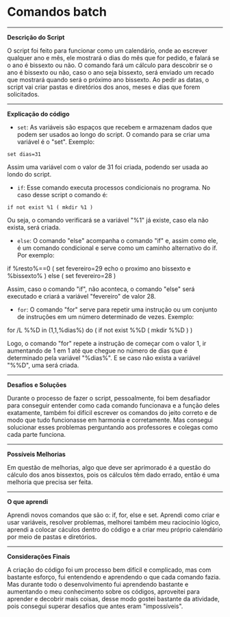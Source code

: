 # Comandos batch
---
**Descrição do Script**

O script foi feito para funcionar como um calendário, onde ao escrever qualquer ano e mês, ele mostrará o dias do mês que for pedido, e falará se o ano é bissexto ou não. O comando fará um cálculo para descobrir se o ano é bissexto ou não, caso o ano seja bissexto, será enviado um recado que mostrará quando será o próximo ano bissexto. Ao pedir as datas, o script vai criar pastas e diretórios dos anos, meses e dias que forem solicitados.

---
**Explicação do código**

- ```set```: As variáveis são espaços que recebem e armazenam dados que podem ser usados ao longo do script. O comando para se criar uma variável é o "set". Exemplo:

```set dias=31```

Assim uma variável com o valor de 31 foi criada, podendo ser usada ao londo do script.

- ```if```: Esse comando executa processos condicionais no programa. No caso desse script o comando é:

```if not exist %1 ( mkdir %1 )```

Ou seja, o comando verificará se a variável "%1" já existe, caso ela não exista, será criada.

- ```else```: O comando "else" acompanha o comando "if" e, assim como ele, é um comando condicional e serve como um caminho alternativo do if. Por exemplo: 

if %resto%==0 (
    set fevereiro=29
    echo o proximo ano bissexto e %bissexto%
) else (
    set fevereiro=28
)

Assim, caso o comando "if", não aconteca, o comando "else" será executado e criará a variável "fevereiro" de valor 28.

- ```for```: O comando "for" serve para repetir uma instrução ou um conjunto de instruções em um número determinado de vezes. Exemplo:

for /L %%D in (1,1,%dias%) do (
    if not exist %%D (
        mkdir %%D
    )
)

Logo, o comando "for" repete a instrução de começar com o valor 1, ir aumentando de 1 em 1 até que chegue no número de dias que é determinado pela variável "%dias%". E se caso não exista a variável "%%D", uma será criada.

---
**Desafios e Soluções**

Durante o processo de fazer o script, pessoalmente, foi bem desafiador para conseguir entender como cada comando funcionava e a função deles exatamente, também foi difícil escrever os comandos do jeito correto e de modo que tudo funcionasse em harmonia e corretamente. Mas consegui solucionar esses problemas perguntando aos professores e colegas como cada parte funciona.

---
**Possíveis Melhorias**

Em questão de melhorias, algo que deve ser aprimorado é a questão do cálculo dos anos bissextos, pois os cálculos têm dado errado, então é uma melhoria que precisa ser feita.  

---
**O que aprendi**

Aprendi novos comandos que são o: if, for, else e set. Aprendi como criar e usar variáveis, resolver problemas, melhorei também meu raciocínio lógico, aprendi a colocar cáculos dentro do código e a criar meu próprio calendário por meio de pastas e diretórios. 

---
**Considerações Finais**

A criação do código foi um processo bem difícil e complicado, mas com bastante esforço, fui entendendo e aprendendo o que cada comando fazia. Mas durante todo o desenvolvimento fui aprendendo bastante e aumentando o meu conhecimento sobre os códigos, aproveitei para aprender e decobrir mais coisas, desse modo gostei bastante da atividade, pois consegui superar desafios que antes eram "impossíveis".
